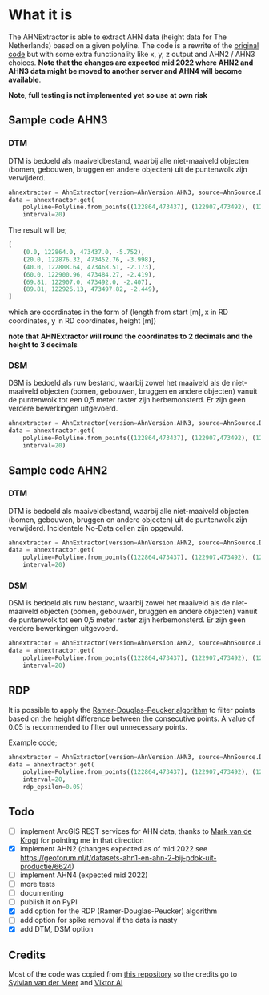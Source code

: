 # What it is

The AHNExtractor is able to extract AHN data (height data for The Netherlands) based on a given polyline. The code is a rewrite of the [original code](https://github.com/viktor-platform/sample-ahn-profile) but with some extra functionality like x, y, z output and AHN2 / AHN3 choices. **Note that the changes are expected mid 2022 where AHN2 and AHN3 data might be moved to another server and AHN4 will become available**.

**Note, full testing is not implemented yet so use at own risk**

## Sample code AHN3 

### DTM 

DTM is bedoeld als maaiveldbestand, waarbij alle niet-maaiveld objecten (bomen, gebouwen, bruggen en andere objecten) uit de puntenwolk zijn verwijderd.

```python
ahnextractor = AhnExtractor(version=AhnVersion.AHN3, source=AhnSource.DTM) 
data = ahnextractor.get(
    polyline=Polyline.from_points((122864,473437), (122907,473492), (122930, 473499)), 
    interval=20)
```

The result will be;
```python
[
    (0.0, 122864.0, 473437.0, -5.752),
    (20.0, 122876.32, 473452.76, -3.998),
    (40.0, 122888.64, 473468.51, -2.173),
    (60.0, 122900.96, 473484.27, -2.419),
    (69.81, 122907.0, 473492.0, -2.407),
    (89.81, 122926.13, 473497.82, -2.449),
]
```

which are coordinates in the form of (length from start [m], x in RD coordinates, y in RD coordinates, height [m])

**note that AHNExtractor will round the coordinates to 2 decimals and the height to 3 decimals**

### DSM 

DSM is bedoeld als ruw bestand, waarbij zowel het maaiveld als de niet-maaiveld objecten (bomen, gebouwen, bruggen en andere objecten) vanuit de puntenwolk tot een 0,5 meter raster zijn herbemonsterd. Er zijn geen verdere bewerkingen uitgevoerd. 

```python
ahnextractor = AhnExtractor(version=AhnVersion.AHN3, source=AhnSource.DSM) 
data = ahnextractor.get(
    polyline=Polyline.from_points((122864,473437), (122907,473492), (122930, 473499)), 
    interval=20)
```


## Sample code AHN2

### DTM

DTM is bedoeld als maaiveldbestand, waarbij alle niet-maaiveld objecten (bomen, gebouwen, bruggen en andere objecten) uit de puntenwolk zijn verwijderd. Incidentele No-Data cellen zijn opgevuld.

```python
ahnextractor = AhnExtractor(version=AhnVersion.AHN2, source=AhnSource.DTM)
data = ahnextractor.get(
    polyline=Polyline.from_points((122864,473437), (122907,473492), (122930, 473499)), 
    interval=20)
```

### DSM

DSM is bedoeld als ruw bestand, waarbij zowel het maaiveld als de niet-maaiveld objecten (bomen, gebouwen, bruggen en andere objecten) vanuit de puntenwolk tot een 0,5 meter raster zijn herbemonsterd. Er zijn geen verdere bewerkingen uitgevoerd. 

```python
ahnextractor = AhnExtractor(version=AhnVersion.AHN2, source=AhnSource.DSM)
data = ahnextractor.get(
    polyline=Polyline.from_points((122864,473437), (122907,473492), (122930, 473499)),
    interval=20)
```

## RDP

It is possible to apply the [Ramer-Douglas-Peucker algorithm](https://en.wikipedia.org/wiki/Ramer%E2%80%93Douglas%E2%80%93Peucker_algorithm) to filter points based on the height difference between the consecutive points. A value of 0.05 is recommended to filter out unnecessary points.

Example code;

```python
ahnextractor = AhnExtractor(version=AhnVersion.AHN3, source=AhnSource.DTM)
data = ahnextractor.get(
    polyline=Polyline.from_points((122864,473437), (122907,473492), (122930, 473499)), 
    interval=20, 
    rdp_epsilon=0.05)
```

## Todo

* [ ] implement ArcGIS REST services for AHN data, thanks to [Mark van de Krogt](https://www.linkedin.com/in/markvanderkrogt/) for pointing me in that direction
* [x] implement AHN2 (changes expected as of mid 2022 see https://geoforum.nl/t/datasets-ahn1-en-ahn-2-bij-pdok-uit-productie/6624)
* [ ] implement AHN4 (expected mid 2022)
* [ ] more tests
* [ ] documenting
* [ ] publish it on PyPI
* [x] add option for the RDP (Ramer-Douglas-Peucker) algorithm 
* [ ] add option for spike removal if the data is nasty
* [x] add DTM, DSM option

## Credits

Most of the code was copied from [this repository](https://github.com/viktor-platform/sample-ahn-profile) so the credits go to [Sylvian van der Meer](https://github.com/svandermeer) and [Viktor AI](https://www.viktor.ai/)

